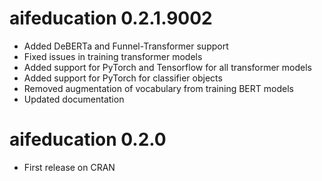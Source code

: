 # aifeducation 0.2.1.9002

-   Added DeBERTa and Funnel-Transformer support
-   Fixed issues in training transformer models
-   Added support for PyTorch and Tensorflow for all transformer models
-   Added support for PyTorch for classifier objects
-   Removed augmentation of vocabulary from training BERT models
-   Updated documentation

# aifeducation 0.2.0

-   First release on CRAN

